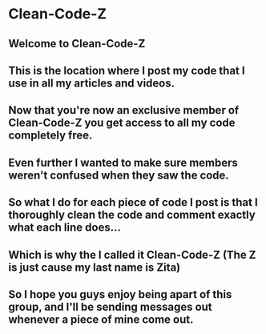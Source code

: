 # Clean-Code-Z

Welcome to Clean-Code-Z
-

This is the location where I post my code that I use in all my articles and videos. 
-

Now that you're now an exclusive member of Clean-Code-Z you get access to all my code completely free.
-

Even further I wanted to make sure members weren't confused when they saw the code.
-

So what I do for each piece of code I post is that I thoroughly clean the code and comment exactly what each line does...
-

Which is why the I called it Clean-Code-Z (The Z is just cause my last name is Zita)
-

So I hope you guys enjoy being apart of this group, and I'll be sending messages out whenever a piece of mine come out.
-
 


